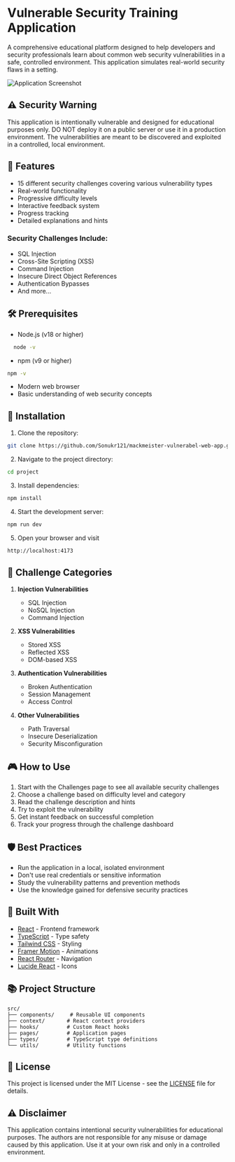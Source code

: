 # Vulnerable Security Training Application

A comprehensive educational platform designed to help developers and security professionals learn about common web security vulnerabilities in a safe, controlled environment. This application simulates real-world security flaws in a setting.

![Application Screenshot](https://images.unsplash.com/photo-1555949963-aa79dcee981c?auto=format&fit=crop&q=80&w=1200)

## ⚠️ Security Warning

This application is intentionally vulnerable and designed for educational purposes only. DO NOT deploy it on a public server or use it in a production environment. The vulnerabilities are meant to be discovered and exploited in a controlled, local environment.

## 🚀 Features

- 15 different security challenges covering various vulnerability types
- Real-world functionality
- Progressive difficulty levels
- Interactive feedback system
- Progress tracking
- Detailed explanations and hints

### Security Challenges Include:

- SQL Injection
- Cross-Site Scripting (XSS)
- Command Injection
- Insecure Direct Object References
- Authentication Bypasses
- And more...

## 🛠️ Prerequisites

- Node.js (v18 or higher)
```bash
  node -v
```
- npm (v9 or higher)
```bash
npm -v
```
- Modern web browser
- Basic understanding of web security concepts

## 🔧 Installation

1. Clone the repository:
```bash
git clone https://github.com/Sonukr121/mackmeister-vulnerabel-web-app.git
```

2. Navigate to the project directory:
```bash
cd project
```

3. Install dependencies:
```bash
npm install
```

4. Start the development server:
```bash
npm run dev
```

5. Open your browser and visit
```bash
http://localhost:4173
```
## 🎯 Challenge Categories

1. **Injection Vulnerabilities**
   - SQL Injection
   - NoSQL Injection
   - Command Injection

2. **XSS Vulnerabilities**
   - Stored XSS
   - Reflected XSS
   - DOM-based XSS

3. **Authentication Vulnerabilities**
   - Broken Authentication
   - Session Management
   - Access Control

4. **Other Vulnerabilities**
   - Path Traversal
   - Insecure Deserialization
   - Security Misconfiguration

## 🎮 How to Use

1. Start with the Challenges page to see all available security challenges
2. Choose a challenge based on difficulty level and category
3. Read the challenge description and hints
4. Try to exploit the vulnerability
5. Get instant feedback on successful completion
6. Track your progress through the challenge dashboard

## 🛡️ Best Practices

- Run the application in a local, isolated environment
- Don't use real credentials or sensitive information
- Study the vulnerability patterns and prevention methods
- Use the knowledge gained for defensive security practices

## 🔨 Built With

- [React](https://react.dev/) - Frontend framework
- [TypeScript](https://www.typescriptlang.org/) - Type safety
- [Tailwind CSS](https://tailwindcss.com/) - Styling
- [Framer Motion](https://www.framer.com/motion/) - Animations
- [React Router](https://reactrouter.com/) - Navigation
- [Lucide React](https://lucide.dev/) - Icons

## 📚 Project Structure

```
src/
├── components/     # Reusable UI components
├── context/       # React context providers
├── hooks/         # Custom React hooks
├── pages/         # Application pages
├── types/         # TypeScript type definitions
└── utils/         # Utility functions
```


## 📝 License

This project is licensed under the MIT License - see the [LICENSE](LICENSE) file for details.

## ⚠️ Disclaimer

This application contains intentional security vulnerabilities for educational purposes. The authors are not responsible for any misuse or damage caused by this application. Use it at your own risk and only in a controlled environment.
#
